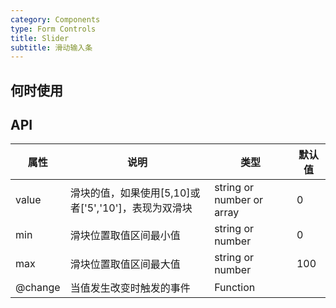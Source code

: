 ```yaml
---
category: Components
type: Form Controls
title: Slider
subtitle: 滑动输入条
---
```



## 何时使用


## API

属性 | 说明 | 类型 | 默认值
-----|-----|-----|------
value | 滑块的值，如果使用[5,10]或者['5','10']，表现为双滑块 | string or number or array | 0
min | 滑块位置取值区间最小值 | string or number | 0
max | 滑块位置取值区间最大值 | string or number | 100
@change | 当值发生改变时触发的事件 | Function | |
